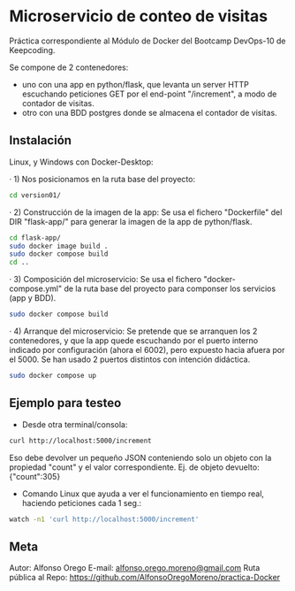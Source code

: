 # Microservicio de conteo de visitas

Práctica correspondiente al Módulo de Docker del Bootcamp DevOps-10 de Keepcoding.

Se compone de 2 contenedores: 
* uno con una app en python/flask, que levanta un server HTTP escuchando peticiones GET por el end-point "/increment", a modo de contador de visitas.
* otro con una BDD postgres donde se almacena el contador de visitas.

## Instalación

Linux, y Windows con Docker-Desktop:

· 1) Nos posicionamos en la ruta base del proyecto:
```sh
cd version01/
```

· 2) Construcción de la imagen de la app:
Se usa el fichero "Dockerfile" del DIR "flask-app/" para generar la imagen de la app de python/flask.
```sh
cd flask-app/
sudo docker image build .
sudo docker compose build
cd ..
```

· 3) Composición del microservicio:
Se usa el fichero "docker-compose.yml" de la ruta base del proyecto para componser los servicios (app y BDD).
```sh
sudo docker compose build
```

· 4) Arranque del microservicio:
Se pretende que se arranquen los 2 contenedores, y que la app quede escuchando por el puerto interno indicado por configuración (ahora el 6002), pero expuesto hacia afuera por el 5000.
Se han usado 2 puertos distintos con intención didáctica.
```sh
sudo docker compose up
```


## Ejemplo para testeo

* Desde otra terminal/consola:
```sh
curl http://localhost:5000/increment
```
Eso debe devolver un pequeño JSON conteniendo solo un objeto con la propiedad "count" y el valor correspondiente. 
Ej. de objeto devuelto: {"count":305}


* Comando Linux que ayuda a ver el funcionamiento en tiempo real, haciendo peticiones cada 1 seg.:
```sh
watch -n1 'curl http://localhost:5000/increment'
```


## Meta

Autor: Alfonso Orego
E-mail: alfonso.orego.moreno@gmail.com
Ruta pública al Repo: https://github.com/AlfonsoOregoMoreno/practica-Docker


